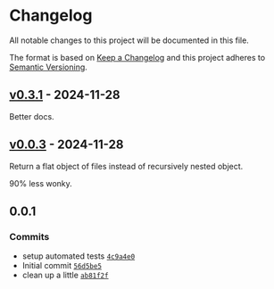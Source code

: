 # Changelog

All notable changes to this project will be documented in this file.

The format is based on [Keep a Changelog](https://keepachangelog.com/en/1.0.0/)
and this project adheres to [Semantic Versioning](https://semver.org/spec/v2.0.0.html).

## [v0.3.1](https://github.com/substrate-system/drag-drop/compare/v0.0.3...v0.3.1) - 2024-11-28

Better docs.

## [v0.0.3](https://github.com/substrate-system/drag-drop/compare/v0.0.1...v0.0.3) - 2024-11-28

Return a flat object of files instead of recursively nested object.

90% less wonky.

## 0.0.1

### Commits

- setup automated tests [`4c9a4e0`](https://github.com/substrate-system/drag-drop/commit/4c9a4e0ddcab75ea124ac44edc0b8ec54b3ba104)
- Initial commit [`56d5be5`](https://github.com/substrate-system/drag-drop/commit/56d5be5c4b5fcbe4581d1b604ab4b4906174fe6d)
- clean up a little [`ab81f2f`](https://github.com/substrate-system/drag-drop/commit/ab81f2f67a7782349a6ff3d04ee561441592d05f)
